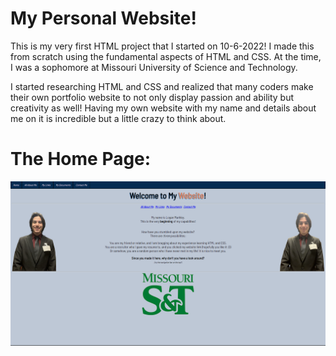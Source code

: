 # My Personal Website!
 
This is my very first HTML project that I started on 10-6-2022!
I made this from scratch using the fundamental aspects of HTML and CSS.
At the time, I was a sophomore at Missouri University of Science and Technology.

I started researching HTML and CSS and realized that many coders make their own portfolio website to not only display passion and ability but creativity as well!
Having my own website with my name and details about me on it is incredible but a little crazy to think about.

# The Home Page:
![](https://github.com/loganmarkley/loganmarkley.github.io/blob/main/DemoIMG.png?raw=true)

